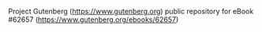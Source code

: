 Project Gutenberg (https://www.gutenberg.org) public repository for eBook #62657 (https://www.gutenberg.org/ebooks/62657)

